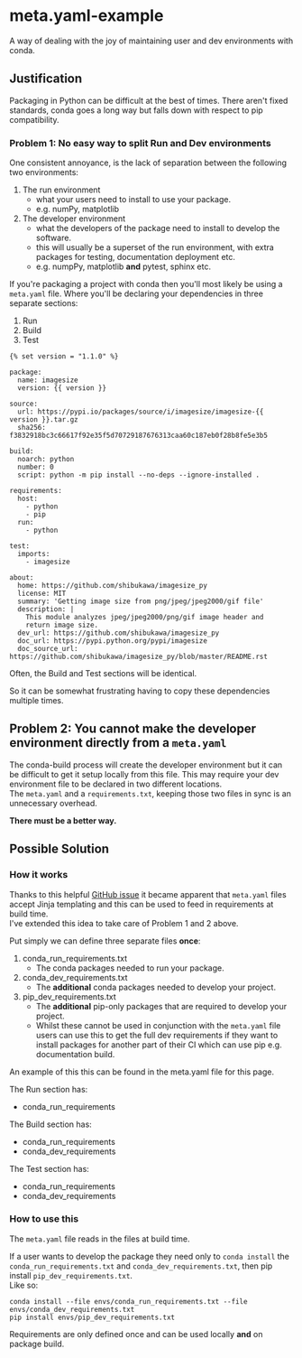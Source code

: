 # meta.yaml-example
A way of dealing with the joy of maintaining user and dev environments with conda.

## Justification

Packaging in Python can be difficult at the best of times.
There aren't fixed standards, conda goes a long way but falls down with respect to pip compatibility.

### Problem 1: No easy way to split Run and Dev environments

One consistent annoyance, is the lack of separation between the following two environments:
1. The run environment
	* what your users need to install to use your package.
	* e.g. numPy, matplotlib
1. The developer environment
	* what the developers of the package need to install to develop the software.
	* this will usually be a superset of the run environment, with extra packages for testing, documentation deployment etc.
	* e.g. numpPy, matplotlib **and** pytest, sphinx etc.
  
If you're packaging a project with conda then you'll most likely be using a `meta.yaml` file.
Where you'll be declaring your dependencies in three separate sections:
1. Run
1. Build
1. Test

```
{% set version = "1.1.0" %}

package:
  name: imagesize
  version: {{ version }}

source:
  url: https://pypi.io/packages/source/i/imagesize/imagesize-{{ version }}.tar.gz
  sha256: f3832918bc3c66617f92e35f5d70729187676313caa60c187eb0f28b8fe5e3b5

build:
  noarch: python
  number: 0
  script: python -m pip install --no-deps --ignore-installed .

requirements:
  host:
    - python
    - pip
  run:
    - python

test:
  imports:
    - imagesize

about:
  home: https://github.com/shibukawa/imagesize_py
  license: MIT
  summary: 'Getting image size from png/jpeg/jpeg2000/gif file'
  description: |
    This module analyzes jpeg/jpeg2000/png/gif image header and
    return image size.
  dev_url: https://github.com/shibukawa/imagesize_py
  doc_url: https://pypi.python.org/pypi/imagesize
  doc_source_url: https://github.com/shibukawa/imagesize_py/blob/master/README.rst

```

Often, the Build and Test sections will be identical.

So it can be somewhat frustrating having to copy these dependencies multiple times.

## Problem 2: You cannot make the developer environment directly from a `meta.yaml`
The conda-build process will create the developer environment but it can be difficult to get it setup locally from this file.
This may require your dev environment file to be declared in two different locations. <br>
The `meta.yaml` and a `requirements.txt`, keeping those two files in sync is an unnecessary overhead.

**There must be a better way.**

## Possible Solution

### How it works
Thanks to this helpful [GitHub issue](https://github.com/conda/conda/issues/6788) it became apparent that `meta.yaml` files accept Jinja templating and this can be used to feed in requirements at build time. <br>
I've extended this idea to take care of Problem 1 and 2 above.

Put simply we can define three separate files **once**:
1. conda_run_requirements.txt
	* The conda packages needed to run your package.
1. conda_dev_requirements.txt
	* The **additional** conda packages needed to develop your project.
1. pip_dev_requirements.txt
	* The **additional** pip-only packages that are required to develop your project.
	* Whilst these cannot be used in conjunction with the `meta.yaml` file users can use this to get the full dev requirements if they want to install packages for another part of their CI which can use pip e.g. documentation build.
  
An example of this this can be found in the meta.yaml file for this page. <br>

The Run section has:
* conda_run_requirements

The Build section has:
* conda_run_requirements
* conda_dev_requirements
	
The Test section has:	
* conda_run_requirements
* conda_dev_requirements

### How to use this
The `meta.yaml` file reads in the files at build time.

If a user wants to develop the package they need only to `conda install` the `conda_run_requirements.txt` and `conda_dev_requirements.txt`, then pip install `pip_dev_requirements.txt`. <br>
Like so:
```
conda install --file envs/conda_run_requirements.txt --file envs/conda_dev_requirements.txt
pip install envs/pip_dev_requirements.txt
```

Requirements are only defined once and can be used locally **and** on package build.
